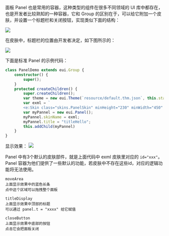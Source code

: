 面板 Panel 也是常用的容器，这种类型的组件在很多不同领域的 UI 库中都存在，也是开发者比较熟知的一种容器，它和 Group 的区别在于，可以给它附加一个皮肤，并设置一个标题栏和关闭按钮，实现类似下面的结构：

![][8-3-panel-A]

在皮肤中，标题栏的位置由开发者决定，如下图所示的：

![][8-3-panel-B]

下面是标准 Panel 的示例代码：
``` TypeScript
class PanelDemo extends eui.Group {
    constructor() {
        super();
    }
    protected createChildren() {
        super.createChildren();
        var theme = new eui.Theme(`resource/default.thm.json`, this.stage);
        var exml = `
        <e:Skin class="skins.PanelSkin" minHeight="230" minWidth="450" xmlns:e="http://ns.egret.com/eui"> <e:Image left="0" right="0" bottom="0"  top="0" source="resource/assets/Panel/border.png" scale9Grid="2,2,12,12" /> <e:Group id="moveArea" width="450" height="45" top="0"> <e:Image width="100%" height="100%" source="resource/assets/Panel/header.png"/> <e:Label id="titleDisplay" fontSize="20"  textColor="0x000000" horizontalCenter="0" verticalCenter = "0"/> </e:Group> <e:Button id="closeButton" label="touch to close" bottom="5" horizontalCenter="0"/> </e:Skin>        `
        var myPannel = new eui.Panel();
        myPannel.skinName = exml;
        myPannel.title = "titleHello";
        this.addChild(myPannel)
    }
}
```

显示效果：
![][8-3-panel-C]

Panel 中有3个默认的皮肤部件，就是上面代码中 exml 皮肤里对应的 ```id="xxx"```。
Panel 容器为他们提供了一些默认的功能，若皮肤中不存在这些id，对应的逻辑功能将无法使用。
```
moveArea
上面显示效果中的蓝色长条
点中这个区域可以拖拽整个面板
```
```
titleDisplay
上面显示效果中顶部的标题
可以通过 panel.t = "xxxx" 给它赋值
```
```
closeButton
上面显示效果中底部的按钮
点击它会把面板关闭
```

[8-3-panel-A]: http://sedn.egret.com/5604edaeea1f2.png
[8-3-panel-B]: http://sedn.egret.com/5604edb6b438b.png
[8-3-panel-C]: http://sedn.egret.com/5604edbb4b4bf.png
